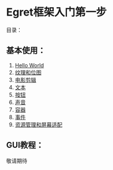 Egret框架入门第一步
===============

目录：

基本使用：
----------------------------

1. [Hello World](https://github.com/NeoGuo/html5-documents/blob/master/egret/01-hello-world.md)
2. [纹理和位图](https://github.com/NeoGuo/html5-documents/blob/master/egret/02-bitmap.md)
3. [电影剪辑](https://github.com/NeoGuo/html5-documents/blob/master/egret/03-movieclip.md)
4. [文本](https://github.com/NeoGuo/html5-documents/blob/master/egret/04-text.md)
5. [按钮](https://github.com/NeoGuo/html5-documents/blob/master/egret/05-button.md)
6. [声音](https://github.com/NeoGuo/html5-documents/blob/master/egret/06-sound.md)
7. [容器](https://github.com/NeoGuo/html5-documents/blob/master/egret/07-container.md)
8. [事件](https://github.com/NeoGuo/html5-documents/blob/master/egret/08-event.md)
9. [资源管理和屏幕适配](https://github.com/NeoGuo/html5-documents/blob/master/egret/09-resource.md)

GUI教程：
----------------------------

敬请期待